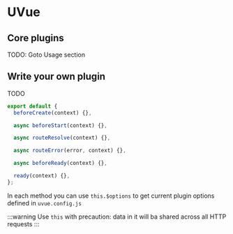 # UVue

## Core plugins

TODO: Goto Usage section

## Write your own plugin

TODO

```js
export default {
  beforeCreate(context) {},

  async beforeStart(context) {},

  async routeResolve(context) {},

  async routeError(error, context) {},

  async beforeReady(context) {},

  ready(context) {},
};
```

In each method you can use `this.$options` to get current
plugin options defined in `uvue.config.js`

:::warning
Use `this` with precaution: data in it will ba shared across all
HTTP requests
:::
